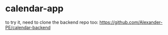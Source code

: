 # calendar-app

to try it, need to clone the backend repo too: https://github.com/Alexander-PE/calendar-backend 

